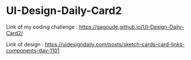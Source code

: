 # UI-Design-Daily-Card2

Link of my coding challenge : https://gagoude.github.io/UI-Design-Daily-Card2/

Link of design : https://uidesigndaily.com/posts/sketch-cards-card-links-components-day-1101
